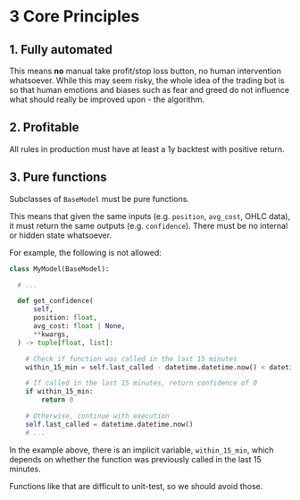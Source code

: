 # 3 Core Principles

## 1. Fully automated

This means **no** manual take profit/stop loss button, no human intervention whatsoever. While this may seem risky, the whole idea of the trading bot is so that human emotions and biases such as fear and greed do not influence what should really be improved upon - the algorithm.

## 2. Profitable

All rules in production must have at least a 1y backtest with positive return.

## 3. Pure functions

Subclasses of `BaseModel` must be pure functions.

This means that given the same inputs (e.g. `position`, `avg_cost`, OHLC data), it must return the same outputs (e.g. `confidence`). There must be no internal or hidden state whatsoever.

For example, the following is not allowed:

```python
class MyModel(BaseModel):

  # ...

  def get_confidence(
      self,
      position: float,
      avg_cost: float | None,
      **kwargs,
  ) -> tuple[float, list]:

    # Check if function was called in the last 15 minutes
    within_15_min = self.last_called - datetime.datetime.now() < datetime.timedelta(minutes=15)

    # If called in the last 15 minutes, return confidence of 0
    if within_15_min:
        return 0

    # Otherwise, continue with execution
    self.last_called = datetime.datetime.now()
    # ...
```

In the example above, there is an implicit variable, `within_15_min`, which depends on whether the function was previously called in the last 15 minutes.

Functions like that are difficult to unit-test, so we should avoid those.